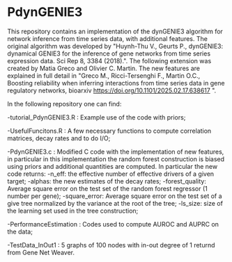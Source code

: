 # PdynGENIE3
This repository contains an implementation of the dynGENIE3 algorithm for network inference from time series data, with additional features.
The original algorithm was developed by "Huynh-Thu V., Geurts P., dynGENIE3: dynamical GENIE3 for the inference of gene networks from time series expression data. Sci Rep 8, 3384 (2018).". 
The following extension was created by Matia Greco and Olivier C. Martin. The new features are explained in full detail in "Greco M., Ricci-Tersenghi F., Martin O.C., Boosting reliability when inferring interactions from time series data in gene regulatory networks, bioarxiv https://doi.org/10.1101/2025.02.17.638617 ".

In the following repository one can find:

-tutorial_PdynGENIE3.R : Example use of the code with priors;

-UsefulFuncitons.R : A few necessary functions to compute correlation matrices, decay rates and to do I/O;

-PdynGENIE3.c : Modified C code with the implementation of new features, in particular in this implementation the random forest construction is biased using priors and additional quantities are computed. In particular the new code returns: 
    -n_eff: the effective number of effective drivers of a given target;
    -alphas: the new estimates of the decay rates;
    -forest_quality: Average square error on the test set of the random forest regressor (1 number per gene);
    -square_error: Average square error on the test set of a give tree normalized by the variance at the root of the tree;
    -ls_size: size of the learning set used in the tree construction;

-PerformanceEstimation : Codes used to compute AUROC and AUPRC on the data;

-TestData_InOut1 : 5 graphs of 100 nodes with in-out degree of 1 returnd from Gene Net Weaver.



